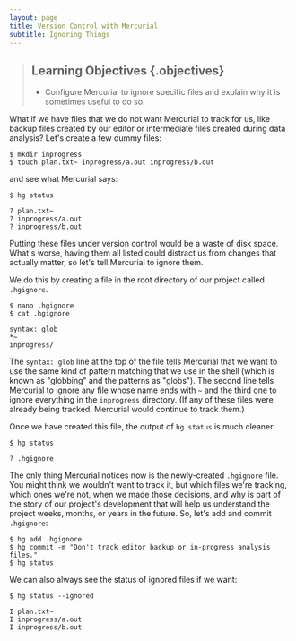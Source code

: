 ```yaml
---
layout: page
title: Version Control with Mercurial
subtitle: Ignoring Things
---
```

> ## Learning Objectives {.objectives}
>
> *   Configure Mercurial to ignore specific files and explain why it is
>     sometimes useful to do so.

What if we have files that we do not want Mercurial to track for us,
like backup files created by our editor or intermediate files created during
data analysis?
Let's create a few dummy files:

~~~ {.bash}
$ mkdir inprogress
$ touch plan.txt~ inprogress/a.out inprogress/b.out
~~~

and see what Mercurial says:

~~~ {.bash}
$ hg status
~~~
~~~ {.output}
? plan.txt~
? inprogress/a.out
? inprogress/b.out
~~~

Putting these files under version control would be a waste of disk space.
What's worse,
having them all listed could distract us from changes that actually matter,
so let's tell Mercurial to ignore them.

We do this by creating a file in the root directory of our project called
`.hgignore`.

~~~ {.bash}
$ nano .hgignore
$ cat .hgignore
~~~
~~~ {.output}
syntax: glob
*~
inprogress/
~~~

The `syntax: glob` line at the top of the file tells Mercurial that we want to
use the same kind of pattern matching that we use in the shell
(which is known as "globbing" and the patterns as "globs").
The second line tells Mercurial to ignore any file whose name ends with `~`
and the third one to ignore everything in the `inprogress` directory.
(If any of these files were already being tracked,
Mercurial would continue to track them.)

Once we have created this file,
the output of `hg status` is much cleaner:

~~~ {.bash}
$ hg status
~~~
~~~ {.output}
? .hgignore
~~~

The only thing Mercurial notices now is the newly-created `.hgignore` file.
You might think we wouldn't want to track it,
but which files we're tracking,
which ones we're not,
when we made those decisions,
and why is part of the story of our project's development that will help us
understand the project weeks,
months,
or years in the future.
So,
let's add and commit `.hgignore`:

~~~ {.bash}
$ hg add .hgignore
$ hg commit -m "Don't track editor backup or in-progress analysis files."
$ hg status
~~~

We can also always see the status of ignored files if we want:

~~~ {.bash}
$ hg status --ignored
~~~
~~~ {.output}
I plan.txt~
I inprogress/a.out
I inprogress/b.out
~~~
